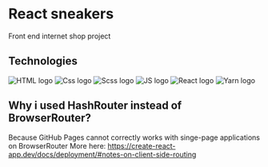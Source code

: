 # React sneakers

Front end internet shop project

## Technologies

![HTML logo](https://upload.wikimedia.org/wikipedia/commons/thumb/3/38/HTML5_Badge.svg/800px-HTML5_Badge.svg.png) ![Css logo](https://upload.wikimedia.org/wikipedia/commons/thumb/6/62/CSS3_logo.svg/800px-CSS3_logo.svg.png) ![Scss logo](https://upload.wikimedia.org/wikipedia/commons/thumb/9/96/Sass_Logo_Color.svg/1280px-Sass_Logo_Color.svg.png) ![JS logo](https://upload.wikimedia.org/wikipedia/commons/thumb/6/6a/JavaScript-logo.png/640px-JavaScript-logo.png) ![React logo](https://upload.wikimedia.org/wikipedia/commons/thumb/a/a7/React-icon.svg/2300px-React-icon.svg.png) ![Yarn logo](https://seeklogo.com/images/Y/yarn-logo-F5E7A65FA2-seeklogo.com.png) 

## Why i used HashRouter instead of BrowserRouter?

Because GitHub Pages cannot correctly works with singe-page applications on BrowserRouter
More here: https://create-react-app.dev/docs/deployment/#notes-on-client-side-routing

